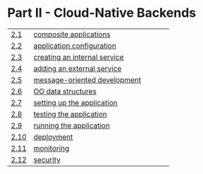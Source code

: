 # Part II - Cloud-Native Backends

<table>
  <tr>
    <td><a href="01_composite_apps.md">2.1</a></td>
    <td width="300"><a href="01_composite_apps.md">composite applications</a></td>
  </tr>
  <tr>
    <td><a href="02_application_configuration.md">2.2</a></td>
    <td><a href="02_application_configuration.md">application configuration</a></td>
  </tr>
  <tr>
    <td><a href="03_internal_services.md">2.3</a></td>
    <td><a href="03_internal_services.md">creating an internal service</a></td>
  </tr>
  <tr>
    <td><a href="04_external_services.md">2.4</a></td>
    <td><a href="04_external_services.md">adding an external service</a></td>
  </tr>
  <tr>
    <td><a href="05_messages.md">2.5</a></td>
    <td><a href="05_messages.md">message-oriented development</a></td>
  </tr>
  <tr>
    <td><a href="06_oo_data.md">2.6</a></td>
    <td><a href="06_oo_data.md">OO data structures</a></td>
  </tr>
  <tr>
    <td><a href="07_setup.md">2.7</a></td>
    <td><a href="07_setup.md">setting up the application</a></td>
  </tr>
  <tr>
    <td><a href="08_test.md">2.8</a></td>
    <td><a href="08_test.md">testing the application</a></td>
  </tr>
  <tr>
    <td><a href="09_start.md">2.9</a></td>
    <td><a href="09_start.md">running the application</a></td>
  </tr>
  <tr>
    <td><a href="10_deploy.md">2.10</a></td>
    <td><a href="10_deploy.md">deployment</a></td>
  </tr>
  <tr>
    <td><a href="11_monitor.md">2.11</a></td>
    <td><a href="11_monitor.md">monitoring</a></td>
  </tr>
  <tr>
    <td><a href="12_security.md">2.12</a></td>
    <td><a href="12_security.md">security</a></td>
  </tr>
</table>
